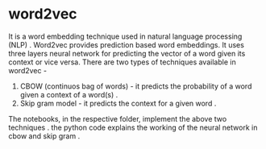 # word2vec
It is a word embedding technique used in natural language processing (NLP) . Word2vec provides prediction based word embeddings. 
It uses three layers neural network for predicting the vector of a word given its context or vice versa. 
There are two types of techniques available in word2vec -
1. CBOW (continuos bag of words) - it predicts the probability of a word given a context of a word(s) .
2. Skip gram model - it predicts the context for a given word . 

The notebooks, in the respective folder, implement the above two techniques . the python code explains the working of the neural network in cbow and skip gram .
